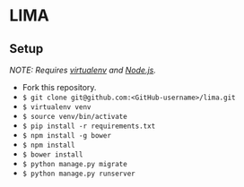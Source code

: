 # LIMA

## Setup

*NOTE: Requires [virtualenv](http://virtualenv.readthedocs.org/en/latest/) and
[Node.js](http://nodejs.org/).*

* Fork this repository.
* `$ git clone git@github.com:<GitHub-username>/lima.git`
* `$ virtualenv venv`
* `$ source venv/bin/activate`
* `$ pip install -r requirements.txt`
* `$ npm install -g bower`
* `$ npm install`
* `$ bower install`
* `$ python manage.py migrate`
* `$ python manage.py runserver`

